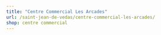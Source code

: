```yaml
---
title: "Centre Commercial Les Arcades"
url: /saint-jean-de-vedas/centre-commercial-les-arcades/
shop: centre commercial
---
```

